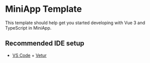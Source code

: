 # MiniApp Template

This template should help get you started developing with Vue 3 and TypeScript in MiniApp.

## Recommended IDE setup

- [VS Code](https://code.visualstudio.com/) + [Vetur](https://marketplace.visualstudio.com/items?itemName=octref.vetur)
